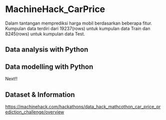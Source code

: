 # MachineHack_CarPrice

Dalam tantangan memprediksi harga mobil berdasarkan beberapa fitur. Kumpulan data terdiri dari 19237(rows) untuk kumpulan data Train dan 8245(rows) untuk kumpulan data Test.
## Data analysis with Python 


## Data modelling with Python
Next!! 

## Dataset & Information
https://machinehack.com/hackathons/data_hack_mathcothon_car_price_prediction_challenge/overview
